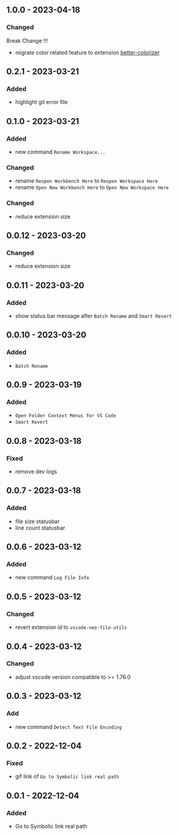 <!-- https://keepachangelog.com/en/1.0.0/ -->

## 1.0.0 - 2023-04-18

### Changed

Break Change !!!

- migrate color related feature to extension [better-colorizer](https://github.com/tjx666/better-colorizer)

## 0.2.1 - 2023-03-21

### Added

- highlight git error file

## 0.1.0 - 2023-03-21

### Added

- new command `Rename Workspace...`

### Changed

- rename `Reopen Workbench Here` to `Reopen Workspace Here`
- rename `Open New Workbench Here` to `Open New Workspace Here`

### Changed

- reduce extension size

## 0.0.12 - 2023-03-20

### Changed

- reduce extension size

## 0.0.11 - 2023-03-20

### Added

- show status bar message after `Batch Rename` and `Smart Revert`

## 0.0.10 - 2023-03-20

### Added

- `Batch Rename`

## 0.0.9 - 2023-03-19

### Added

- `Open Folder Context Menus for VS Code`
- `Smart Revert`

## 0.0.8 - 2023-03-18

### Fixed

- remove dev logs

## 0.0.7 - 2023-03-18

### Added

- file size statusbar
- line count statusbar

## 0.0.6 - 2023-03-12

### Added

- new command `Log File Info`

## 0.0.5 - 2023-03-12

### Changed

- revert extension id to `vscode-neo-file-utils`

## 0.0.4 - 2023-03-12

### Changed

- adjust vscode version compatible to >= 1.76.0

## 0.0.3 - 2023-03-12

### Add

- new command `Detect Text File Encoding`

## 0.0.2 - 2022-12-04

### Fixed

- gif link of `Go to Symbolic link real path`

## 0.0.1 - 2022-12-04

### Added

- Go to Symbolic link real path
